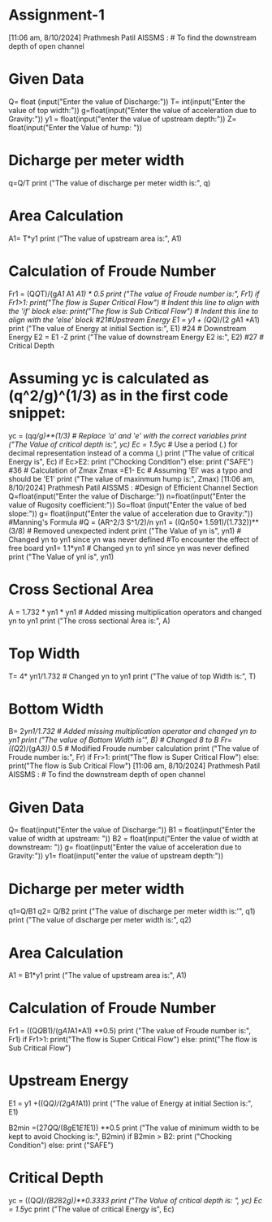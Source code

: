 # Assignment-1
[11:06 am, 8/10/2024] Prathmesh Patil AISSMS : # To find the downstream depth of open channel
# Given Data
Q= float (input("Enter the value of Discharge:"))
T= int(input("Enter the value of top width:"))
g=float(input("Enter the value of acceleration due to Gravity:"))
y1 = float(input("enter the value of upstream depth:"))
Z= float(input("Enter the Value of hump: "))
# Dicharge per meter width
q=Q/T
print ("The value of discharge per meter width is:", q)
# Area Calculation
A1= T*y1
print ("The value of upstream area is:", A1)
# Calculation of Froude Number
Fr1 = (Q*Q*T)/(g*A1* A1 *A1) * 0.5
print ("The value of Froude number is:", Fr1)
if Fr1>1:
    print("The flow is Super Critical Flow") # Indent this line to align with the 'if' block
else:
    print("The flow is Sub Critical Flow") # Indent this line to align with the 'else' block
#21#Upstream Energy
E1 = y1 + (Q*Q)/(2 *g*A1 *A1)
print ("The value of Energy at initial Section is:", E1)
#24 # Downstream Energy
E2 = E1 -Z
print ("The value of downstream Energy E2 is:", E2)
#27 # Critical Depth
# Assuming yc is calculated as (q^2/g)^(1/3) as in the first code snippet:
yc = (q*q/g)**(1/3)  # Replace 'a' and 'e' with the correct variables
print ("The Value of critical depth is:", yc)
Ec = 1.5*yc # Use a period (.) for decimal representation instead of a comma (,)
print ("The value of critical Energy is", Ec)
if Ec>E2:
    print ("Chocking Conditlon")
else:
    print ("SAFE")
#36 # Calculation of Zmax
Zmax =E1- Ec # Assuming 'El' was a typo and should be 'E1'
print ("The value of maxinmum hump is:", Zmax)
[11:06 am, 8/10/2024] Prathmesh Patil AISSMS : #Design of Efficient Channel Section
Q=float(input("Enter the value of Discharge:"))
n=float(input("Enter the value of Rugosity coefficient:"))
So=float (input("Enter the value of bed slope:"))
g= float(input("Enter the value of acceleration due to Gravity:"))
#Manning's Formula
#Q = (AR^2/3 S^1/2)/n
yn1 = ((Q*n*50* 1.591)/(1.732))**(3/8) # Removed unexpected indent
print ("The Value of yn is", yn1) # Changed yn to yn1 since yn was never defined
#To encounter the effect of free board
yn1= 1.1*yn1 # Changed yn to yn1 since yn was never defined
print ("The Value of ynl is", yn1)
# Cross Sectional Area
A = 1.732 * yn1 * yn1 # Added missing multiplication operators and changed yn to yn1
print ("The cross sectional Area is:", A)
# Top Width
T= 4* yn1/1.732 # Changed yn to yn1
print ("The value of top Width is:", T)
# Bottom Width
B= 2*yn1/1.732 # Added missing multiplication operator and changed yn to yn1
print ("The value of Bottom Width is'", B) # Changed 8 to B
Fr= ((Q*2)/(g*A3))* 0.5 # Modified Froude number calculation
print ("The value of Froude number is:", Fr)
if Fr>1:
    print("The flow is Super Critical Flow")
else:
    print("The flow is Sub Critical Flow")
[11:06 am, 8/10/2024] Prathmesh Patil AISSMS : # To find the downstream depth of open channel
# Given Data
Q= float(input("Enter the value of Discharge:"))
B1 = float(input("Enter the value of width at upstream: "))
B2 = float(input("Enter the value of width at downstream: "))
g= float(input("Enter the value of acceleration due to Gravity:"))
y1= float(input("enter the value of upstream depth:"))
# Dicharge per meter width
q1=Q/B1
q2= Q/B2
print ("The value of discharge per meter width is:'", q1)
print ("The value of discharge per meter width is:", q2)
# Area Calculation
A1 = B1*y1
print ("The value of upstream area is:", A1)
# Calculation of Froude Number
Fr1 = ((Q*Q*B1)/(g*A1*A1*A1) **0.5)
print ("The value of Froude number is:", Fr1)
if Fr1>1:
    print("The flow is Super Critical Flow")
else:
    print("The flow is Sub Critical Flow")
# Upstream Energy
E1 = y1 +((Q*Q)/(2*g*A1*A1))
print ("The value of Energy at initial Section is:", E1)

B2min =(27*Q*Q/(8*g*E1*E1*E1)) **0.5
print ("The value of minimum width to be kept to avoid Chocking is:", B2min)
if B2min > B2:
    print ("Chocking Condition")
else:
    print ("SAFE")
# Critical Depth
yc = ((Q*Q)/(B2*82*g))**0.3333
print ("The Value of critical depth is: ", yc)
Ec = 1.5*yc
print ("The value of critical Energy is", Ec)
